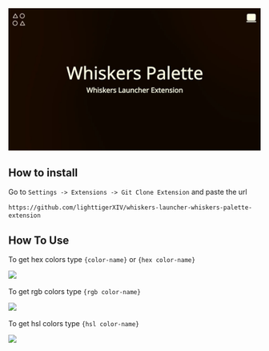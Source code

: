 
<img src="banner.webp">

## How to install

Go to `Settings -> Extensions -> Git Clone Extension` and paste the url
```
https://github.com/lighttigerXIV/whiskers-launcher-whiskers-palette-extension
```

## How To Use

To get hex colors type `{color-name}` or `{hex color-name}`

<img src="hex-preview.webp" width="300">

To get rgb colors type `{rgb color-name}`

<img src="rgb-preview.webp" width="300">

To get hsl colors type `{hsl color-name}`

<img src="hsl-preview.webp" width="300">